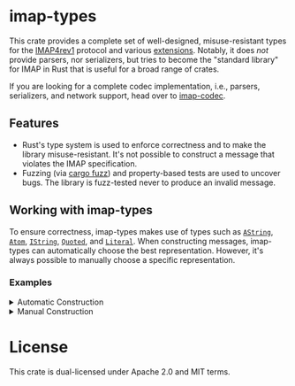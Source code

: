 # imap-types

This crate provides a complete set of well-designed, misuse-resistant types for the [IMAP4rev1] protocol and various [extensions].
Notably, it does *not* provide parsers, nor serializers, but tries to become the "standard library" for IMAP in Rust that is
useful for a broad range of crates.

If you are looking for a complete codec implementation, i.e., parsers, serializers, and network support, head over to [imap-codec].

## Features

* Rust's type system is used to enforce correctness and to make the library misuse-resistant.
  It's not possible to construct a message that violates the IMAP specification.
* Fuzzing (via [cargo fuzz]) and property-based tests are used to uncover bugs.
  The library is fuzz-tested never to produce an invalid message.

## Working with imap-types

To ensure correctness, imap-types makes use of types such as
[`AString`](core::AString),
[`Atom`](core::Atom),
[`IString`](core::IString),
[`Quoted`](core::Quoted), and
[`Literal`](core::Literal).
When constructing messages, imap-types can automatically choose the best representation.
However, it's always possible to manually choose a specific representation.

### Examples

<details>
<summary>Automatic Construction</summary>

This ...

```rust
use imap_types::command::{Command, CommandBody};

let cmd = Command::new(
    "A1",
    CommandBody::login("alice", "password").unwrap()
).unwrap();
```

... will produce ...

```imap
A1 LOGIN alice password
```

However, ...

```rust
use imap_types::command::{Command, CommandBody};

let cmd = Command::new(
    "A1",
    CommandBody::login("alice\"", b"\xCA\xFE".as_ref()).unwrap(),
).unwrap();
```

... will produce ...

```imap
A1 LOGIN "alice\"" {2}
\xCA\xFE
```

Also, the construction ...

```rust,should_panic
use imap_types::command::{Command, CommandBody};

let cmd = Command::new(
    "A1",
    CommandBody::login("alice\x00", "password").unwrap(),
).unwrap();
```

... will fail because IMAP doesn't allow NULL bytes in the username (nor password).
</details>

<details>
<summary>Manual Construction</summary>

You can also use ...

```rust
use imap_types::{
    command::{Command, CommandBody},
    core::Literal,
};

let cmd = Command::new(
    "A1",
    CommandBody::login(Literal::try_from("alice").unwrap(), "password").unwrap(),
).unwrap();
```

... to produce ...

```imap
A1 LOGIN {5}
alice password
```

... even though "alice" could be encoded more simply with an atom or quoted string.

Also, you can use Rust literals and resort to `unvalidated` constructors when you are certain that your input is correct:

```rust
// Note: "unvalidated" feature must be activated.
#[cfg(feature = "unvalidated")]
{
  use imap_types::{
      command::{Command, CommandBody},
      core::{AString, Atom, Tag},
      secret::Secret,
  };

  // This could be provided by the email application.
  struct TagGenerator;

  impl TagGenerator {
      fn random() -> Tag<'static> {
          // Make this random :-)
          Tag::unvalidated("A1")
      }
  }

  let tag = TagGenerator::random();

  let cmd = Command {
      tag,
      body: CommandBody::Login {
          username: AString::from(Atom::unvalidated("alice")),
          password: Secret::new(AString::from(Atom::unvalidated("password"))),
      },
  };
}
```

In this case, imap-codec won't stand in your way.
However, it won't guarantee that you produce correct messages, either.
</details>

# License

This crate is dual-licensed under Apache 2.0 and MIT terms.

[IMAP4rev1]: https://datatracker.ietf.org/doc/html/rfc3501
[extensions]: https://docs.rs/imap-codec/latest/imap_codec/#features
[imap-codec]: https://docs.rs/imap-types/latest/imap_codec/
[cargo fuzz]: https://github.com/rust-fuzz/cargo-fuzz
[core]: https://docs.rs/imap-types/latest/imap_types/core/index.html

